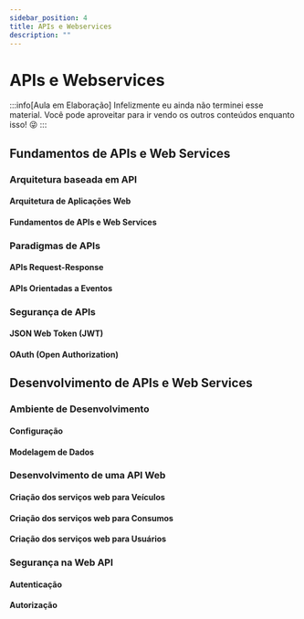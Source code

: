 ```yaml
---
sidebar_position: 4
title: APIs e Webservices
description: "" 
---
```


# APIs e Webservices

:::info[Aula em Elaboração]
Infelizmente eu ainda não terminei esse material. Você pode aproveitar para ir vendo os outros conteúdos enquanto isso! 😜
:::

## Fundamentos de APIs e Web Services

### Arquitetura baseada em API

#### Arquitetura de Aplicações Web

#### Fundamentos de APIs e Web Services

### Paradigmas de APIs

#### APIs Request-Response

#### APIs Orientadas a Eventos

### Segurança de APIs

#### JSON Web Token (JWT)

#### OAuth (Open Authorization)

## Desenvolvimento de APIs e Web Services

### Ambiente de Desenvolvimento

#### Configuração

#### Modelagem de Dados

### Desenvolvimento de uma API Web

#### Criação dos serviços web para Veículos

#### Criação dos serviços web para Consumos

#### Criação dos serviços web para Usuários

### Segurança na Web API

#### Autenticação

#### Autorização